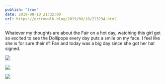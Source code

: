 ```yaml
---
publish: "true"
date: 2019-08-10 21:32:00
url: https://ericmwalk.blog/2019/08/10/213234.html
---
```


Whatever my thoughts are about the Fair on a hot day, watching this girl get so excited to see the Dollipops every day puts a smile on my face. I feel like she is for sure their #1 Fan and today was a big day since she got her hat signed.

![](https://ericmwalk.blog/uploads/2022/95a56408d4.jpg)

![](https://ericmwalk.blog/uploads/2022/51e3e47687.jpg)

![](https://ericmwalk.blog/uploads/2022/0ce5673148.jpg)
